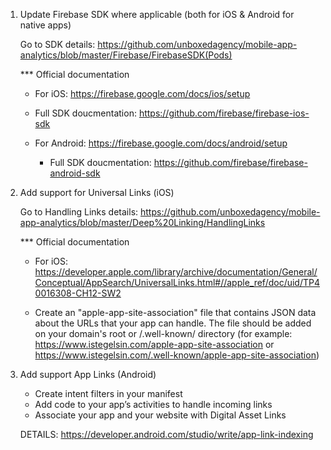1. Update Firebase SDK where applicable (both for iOS & Android for native apps)

	Go to SDK details: https://github.com/unboxedagency/mobile-app-analytics/blob/master/Firebase/FirebaseSDK(Pods)

	*** Official documentation
	
	- For iOS: https://firebase.google.com/docs/ios/setup
		
	- Full SDK doucmentation: https://github.com/firebase/firebase-ios-sdk
  
  	- For Android: https://firebase.google.com/docs/android/setup
  
    	- Full SDK doucmentation: https://github.com/firebase/firebase-android-sdk
    
    
2. Add support for Universal Links (iOS)

	Go to Handling Links details: https://github.com/unboxedagency/mobile-app-analytics/blob/master/Deep%20Linking/HandlingLinks
	
	*** Official documentation

	- For iOS: https://developer.apple.com/library/archive/documentation/General/Conceptual/AppSearch/UniversalLinks.html#//apple_ref/doc/uid/TP40016308-CH12-SW2
	
	- Create an "apple-app-site-association" file that contains JSON data about the URLs that your app can handle. The file should be added on your domain's root or /.well-known/ directory (for example: https://www.istegelsin.com/apple-app-site-association or https://www.istegelsin.com/.well-known/apple-app-site-association)

3.  Add support App Links (Android)

	- Create intent filters in your manifest
	- Add code to your app’s activities to handle incoming links
	- Associate your app and your website with Digital Asset Links
	
	DETAILS: https://developer.android.com/studio/write/app-link-indexing
